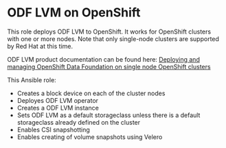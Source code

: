 # ODF LVM on OpenShift

This role deploys ODF LVM to OpenShift. It works for OpenShift clusters with one or more nodes. Note that only single-node clusters are supported by Red Hat at this time.

ODF LVM product documentation can be found here: [Deploying and managing OpenShift Data Foundation on single node OpenShift clusters](https://access.redhat.com/documentation/en-us/red_hat_openshift_data_foundation/4.11/html/deploying_and_managing_openshift_data_foundation_on_single_node_openshift_clusters/index)

This Ansible role:

* Creates a block device on each of the cluster nodes
* Deployes ODF LVM operator
* Creates a ODF LVM instance
* Sets ODF LVM as a default storageclass unless there is a default storageclass already defined on the cluster
* Enables CSI snapshotting
* Enables creating of volume snapshots using Velero
